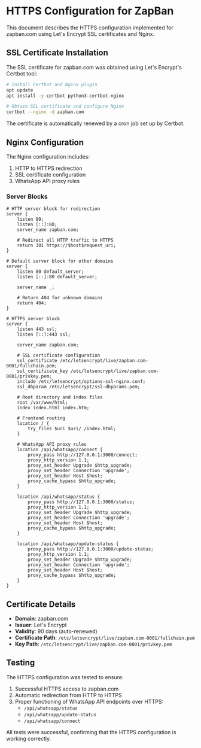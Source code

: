 # HTTPS Configuration for ZapBan

This document describes the HTTPS configuration implemented for zapban.com using Let's Encrypt SSL certificates and Nginx.

## SSL Certificate Installation

The SSL certificate for zapban.com was obtained using Let's Encrypt's Certbot tool:

```bash
# Install Certbot and Nginx plugin
apt update
apt install -y certbot python3-certbot-nginx

# Obtain SSL certificate and configure Nginx
certbot --nginx -d zapban.com
```

The certificate is automatically renewed by a cron job set up by Certbot.

## Nginx Configuration

The Nginx configuration includes:

1. HTTP to HTTPS redirection
2. SSL certificate configuration
3. WhatsApp API proxy rules

### Server Blocks

```nginx
# HTTP server block for redirection
server {
    listen 80;
    listen [::]:80;
    server_name zapban.com;
    
    # Redirect all HTTP traffic to HTTPS
    return 301 https://$host$request_uri;
}

# Default server block for other domains
server {
    listen 80 default_server;
    listen [::]:80 default_server;
    
    server_name _;
    
    # Return 404 for unknown domains
    return 404;
}

# HTTPS server block
server {
    listen 443 ssl;
    listen [::]:443 ssl;
    
    server_name zapban.com;
    
    # SSL certificate configuration
    ssl_certificate /etc/letsencrypt/live/zapban.com-0001/fullchain.pem;
    ssl_certificate_key /etc/letsencrypt/live/zapban.com-0001/privkey.pem;
    include /etc/letsencrypt/options-ssl-nginx.conf;
    ssl_dhparam /etc/letsencrypt/ssl-dhparams.pem;
    
    # Root directory and index files
    root /var/www/html;
    index index.html index.htm;
    
    # Frontend routing
    location / {
        try_files $uri $uri/ /index.html;
    }
    
    # WhatsApp API proxy rules
    location /api/whatsapp/connect {
        proxy_pass http://127.0.0.1:3000/connect;
        proxy_http_version 1.1;
        proxy_set_header Upgrade $http_upgrade;
        proxy_set_header Connection 'upgrade';
        proxy_set_header Host $host;
        proxy_cache_bypass $http_upgrade;
    }
    
    location /api/whatsapp/status {
        proxy_pass http://127.0.0.1:3000/status;
        proxy_http_version 1.1;
        proxy_set_header Upgrade $http_upgrade;
        proxy_set_header Connection 'upgrade';
        proxy_set_header Host $host;
        proxy_cache_bypass $http_upgrade;
    }
    
    location /api/whatsapp/update-status {
        proxy_pass http://127.0.0.1:3000/update-status;
        proxy_http_version 1.1;
        proxy_set_header Upgrade $http_upgrade;
        proxy_set_header Connection 'upgrade';
        proxy_set_header Host $host;
        proxy_cache_bypass $http_upgrade;
    }
}
```

## Certificate Details

- **Domain**: zapban.com
- **Issuer**: Let's Encrypt
- **Validity**: 90 days (auto-renewed)
- **Certificate Path**: `/etc/letsencrypt/live/zapban.com-0001/fullchain.pem`
- **Key Path**: `/etc/letsencrypt/live/zapban.com-0001/privkey.pem`

## Testing

The HTTPS configuration was tested to ensure:

1. Successful HTTPS access to zapban.com
2. Automatic redirection from HTTP to HTTPS
3. Proper functioning of WhatsApp API endpoints over HTTPS:
   - `/api/whatsapp/status`
   - `/api/whatsapp/update-status`
   - `/api/whatsapp/connect`

All tests were successful, confirming that the HTTPS configuration is working correctly.
